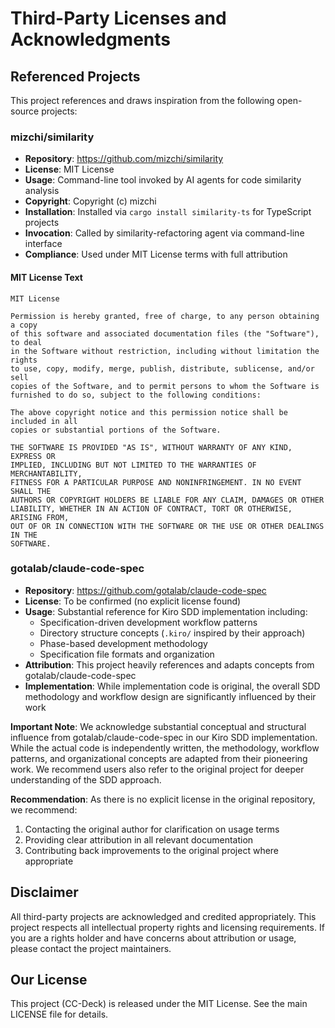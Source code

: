 # Third-Party Licenses and Acknowledgments

## Referenced Projects

This project references and draws inspiration from the following open-source projects:

### mizchi/similarity
- **Repository**: https://github.com/mizchi/similarity
- **License**: MIT License
- **Usage**: Command-line tool invoked by AI agents for code similarity analysis
- **Copyright**: Copyright (c) mizchi
- **Installation**: Installed via `cargo install similarity-ts` for TypeScript projects
- **Invocation**: Called by similarity-refactoring agent via command-line interface
- **Compliance**: Used under MIT License terms with full attribution

#### MIT License Text
```
MIT License

Permission is hereby granted, free of charge, to any person obtaining a copy
of this software and associated documentation files (the "Software"), to deal
in the Software without restriction, including without limitation the rights
to use, copy, modify, merge, publish, distribute, sublicense, and/or sell
copies of the Software, and to permit persons to whom the Software is
furnished to do so, subject to the following conditions:

The above copyright notice and this permission notice shall be included in all
copies or substantial portions of the Software.

THE SOFTWARE IS PROVIDED "AS IS", WITHOUT WARRANTY OF ANY KIND, EXPRESS OR
IMPLIED, INCLUDING BUT NOT LIMITED TO THE WARRANTIES OF MERCHANTABILITY,
FITNESS FOR A PARTICULAR PURPOSE AND NONINFRINGEMENT. IN NO EVENT SHALL THE
AUTHORS OR COPYRIGHT HOLDERS BE LIABLE FOR ANY CLAIM, DAMAGES OR OTHER
LIABILITY, WHETHER IN AN ACTION OF CONTRACT, TORT OR OTHERWISE, ARISING FROM,
OUT OF OR IN CONNECTION WITH THE SOFTWARE OR THE USE OR OTHER DEALINGS IN THE
SOFTWARE.
```

### gotalab/claude-code-spec
- **Repository**: https://github.com/gotalab/claude-code-spec
- **License**: To be confirmed (no explicit license found)
- **Usage**: Substantial reference for Kiro SDD implementation including:
  - Specification-driven development workflow patterns
  - Directory structure concepts (`.kiro/` inspired by their approach)
  - Phase-based development methodology
  - Specification file formats and organization
- **Attribution**: This project heavily references and adapts concepts from gotalab/claude-code-spec
- **Implementation**: While implementation code is original, the overall SDD methodology and workflow design are significantly influenced by their work

**Important Note**: We acknowledge substantial conceptual and structural influence from gotalab/claude-code-spec in our Kiro SDD implementation. While the actual code is independently written, the methodology, workflow patterns, and organizational concepts are adapted from their pioneering work. We recommend users also refer to the original project for deeper understanding of the SDD approach.

**Recommendation**: As there is no explicit license in the original repository, we recommend:
1. Contacting the original author for clarification on usage terms
2. Providing clear attribution in all relevant documentation
3. Contributing back improvements to the original project where appropriate

## Disclaimer

All third-party projects are acknowledged and credited appropriately. This project respects all intellectual property rights and licensing requirements. If you are a rights holder and have concerns about attribution or usage, please contact the project maintainers.

## Our License

This project (CC-Deck) is released under the MIT License. See the main LICENSE file for details.